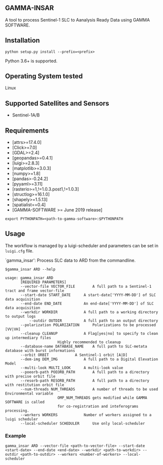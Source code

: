## GAMMA-INSAR

A tool to process Sentinel-1 SLC to Aanalysis Ready Data using GAMMA SOFTWARE.

## Installation

    python setup.py install --prefix=<prefix> 

Python 3.6+ is supported.

## Operating System tested
Linux

## Supported Satellites and Sensors
* Sentinel-1A/B

## Requirements
* [attrs>=17.4.0]
* [Click>=7.0]
* [GDAL>=2.4]
* [geopandas>=0.4.1]
* [luigi>=2.8.3]
* [matplotlib>=3.0.3]
* [numpy>=1.8]
* [pandas>-0.24.2]
* [pyyaml>=3.11]
* [rasterio>=1,!=1.0.3.post1,!=1.0.3]
* [structlog>=16.1.0]
* [shapely>=1.5.13]
* [spatialist==0.4]
* [GAMMA-SOFTWARE >= June 2019 release]

`export PYTHONPATH=<path-to-gamma-software>:$PYTHONPATH`

## Usage

The workflow is managed by a luigi-scheduler and parameters can be set in `luigi.cfg` file. 

`gamma_insar': Process SLC data to ARD from the commandline.

	$gamma_insar ARD --help

	usage: gamma_insar ARD
		   [REQUIRED PARAMETERS]
		   --vector-file VECTOR_FILE		A full path to a Sentinel-1 tract and frame vector-file 
		   --start-date START_DATE		A start-date['YYYY-MM-DD'] of SLC data acquisition
		   --end-date END_DATE			An end-date['YYYY-MM-DD'] of SLC data acquisition
		   --workdir WORKDIR			A full path to a working directory to output logs
	           --outdir OUTDIR	 		A full path to an output directory
		   --polarization POLARIZATION  	Polarizations to be processed [VV|VH]	
		   --cleanup CLEANUP			A Flag[yes|no] to specify to clean up intermediary files 
							Highly recommended to cleanup
		   --database-name DATABASE_NAME	A full path to SLC-metata database with burst informations
		   --orbit ORBIT			A Sentinel-1 orbit [A|D]
		   --dem-img DEM_IMG			A full path to a Digital Elevation Model
		   --multi-look MULTI_LOOK		A multi-look value
		   --poeorb-path POEORB_PATH		A full path to a directory with precise orbit file
		   --resorb-path RESORB_PATH		A full path to a directory with restitution orbit file
		   --num-threads NUM_THREADS		A number of threads to be used Environmental variable 
							OMP_NUM_THREADS gets modified while GAMMA SOFTWARE is called 
							for co-registration and inteferograms processing.
		   --workers WORKERS			Number of workers assigned to a luigi scheduler 
		   --local-scheduler SCHEDULER		Use only local-scheduler


### Example 

`gamma_insar ARD --vector-file <path-to-vector-file> --start-date <start-date> --end-date <end-date> --workdir <path-to-workdir> --outdir <path-to-outdir> --workers <number-of-workers> --local-scheduler` 

